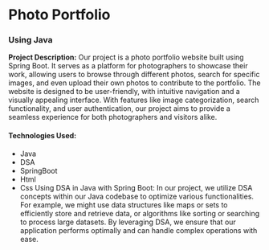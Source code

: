 # Photo Portfolio
### Using Java
**Project Description:** Our project is a photo portfolio website built using Spring Boot. It serves as a platform for photographers to showcase their work, allowing users to browse through different photos, search for specific images, and even upload their own photos to contribute to the portfolio. The website is designed to be user-friendly, with intuitive navigation and a visually appealing interface. With features like image categorization, search functionality, and user authentication, our project aims to provide a seamless experience for both photographers and visitors alike.
#### Technologies Used: 
- Java
- DSA
- SpringBoot
- Html
- Css
Using DSA in Java with Spring Boot: In our project, we utilize DSA concepts within our Java codebase to optimize various functionalities. For example, we might use data structures like maps or sets to efficiently store and retrieve data, or algorithms like sorting or searching to process large datasets. By leveraging DSA, we ensure that our application performs optimally and can handle complex operations with ease.
